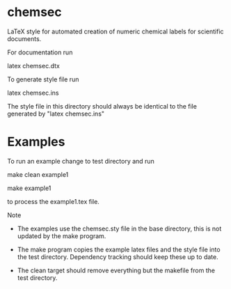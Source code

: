 # chemsec

LaTeX style for automated creation of numeric chemical
labels for scientific documents.

For documentation run

 latex chemsec.dtx

To generate style file run

 latex chemsec.ins

The style file in this directory should always be identical
to the file generated by "latex chemsec.ins"

# Examples

To run an example change to test directory and run

  make clean example1

  make example1

to process the example1.tex file.

Note

* The examples use the chemsec.sty file in the base
directory, this is not updated by the make program.

* The make program copies the example latex files and the
style file into the test directory. Dependency tracking
should keep these up to date.

* The clean target should remove everything but the
makefile from the test directory.
